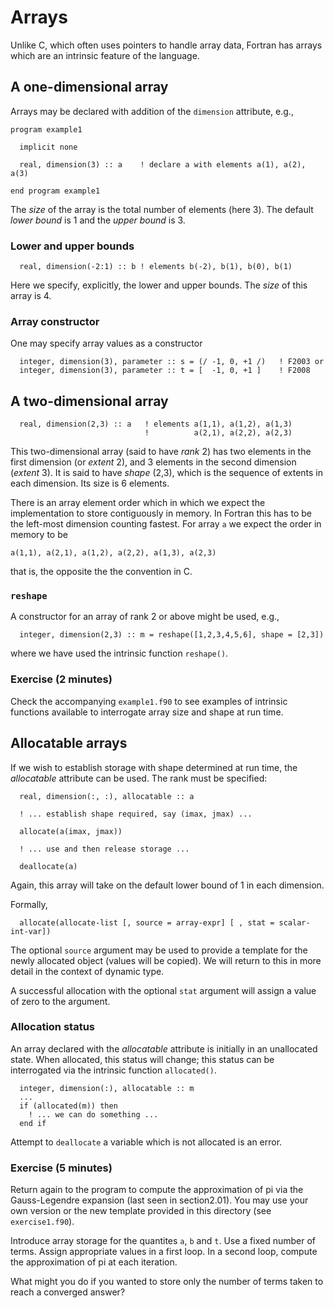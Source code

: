 # Arrays

Unlike C, which often uses pointers to handle array data, Fortran has arrays
which are an intrinsic feature of the language.

## A one-dimensional array

Arrays may be declared with addition of the `dimension` attribute, e.g.,
```
program example1

  implicit none

  real, dimension(3) :: a    ! declare a with elements a(1), a(2), a(3)

end program example1
```
The _size_ of the array is the total number of elements (here 3).
The default _lower bound_ is 1 and the _upper bound_ is 3.


### Lower and upper bounds
```
  real, dimension(-2:1) :: b ! elements b(-2), b(1), b(0), b(1)
```
Here we specify, explicitly, the lower and upper bounds. The
_size_ of this array is 4.


### Array constructor

One may specify array values as a constructor
```
  integer, dimension(3), parameter :: s = (/ -1, 0, +1 /)   ! F2003 or
  integer, dimension(3), parameter :: t = [  -1, 0, +1 ]    ! F2008
```

## A two-dimensional array
```
  real, dimension(2,3) :: a   ! elements a(1,1), a(1,2), a(1,3)
                              !          a(2,1), a(2,2), a(2,3)
```
This two-dimensional array (said to have _rank_ 2) has two elements
in the first dimension (or _extent_ 2), and 3 elements in the second
dimension (_extent_ 3). It is said to have _shape_ (2,3), which is
the sequence of extents in each dimension. Its size is 6 elements.

There is an array element order which in which we expect the implementation
to store contiguously in memory. In Fortran this has to be the left-most
dimension counting fastest. For array `a` we expect the order in
memory to be
```
a(1,1), a(2,1), a(1,2), a(2,2), a(1,3), a(2,3)
```
that is, the opposite the the convention in C.

### `reshape`

A constructor for an array of rank 2 or above might be used, e.g.,
```
  integer, dimension(2,3) :: m = reshape([1,2,3,4,5,6], shape = [2,3])
```
where we have used the intrinsic function `reshape()`.

### Exercise (2 minutes)

Check the accompanying `example1.f90` to see examples of intrinsic functions
available to interrogate array size and shape at run time.


## Allocatable arrays

If we wish to establish storage with shape determined at run time,
the _allocatable_ attribute can be used. The rank must be specified:
```
  real, dimension(:, :), allocatable :: a

  ! ... establish shape required, say (imax, jmax) ...

  allocate(a(imax, jmax))

  ! ... use and then release storage ...

  deallocate(a)
```
Again, this array will take on the default lower bound of 1 in each
dimension.

Formally,
```
  allocate(allocate-list [, source = array-expr] [ , stat = scalar-int-var])
```
The optional `source` argument may be used to provide a template for
the newly allocated object (values will be copied). We will return to
this in more detail in the context of dynamic type.

A successful allocation with the optional `stat` argument will assign a
value of zero to the argument.

### Allocation status

An array declared with the _allocatable_ attribute is initially in
an unallocated state. When allocated, this status will change; this
status can be interrogated via the intrinsic function `allocated()`.
```
  integer, dimension(:), allocatable :: m
  ...
  if (allocated(m)) then
    ! ... we can do something ...
  end if
```
Attempt to `deallocate` a variable which is not allocated is an error.


### Exercise (5 minutes)

Return again to the program to compute the approximation of pi via
the Gauss-Legendre expansion (last seen in section2.01). You may use
your own version or the new template provided in this directory
(see `exercise1.f90`).

Introduce array storage for the quantites `a`, `b` and `t`. Use a
fixed number of terms. Assign appropriate values in a first loop.
In a second loop, compute the approximation of pi at each iteration.

What might you do if you wanted to store only the number of terms
taken to reach a converged answer?
